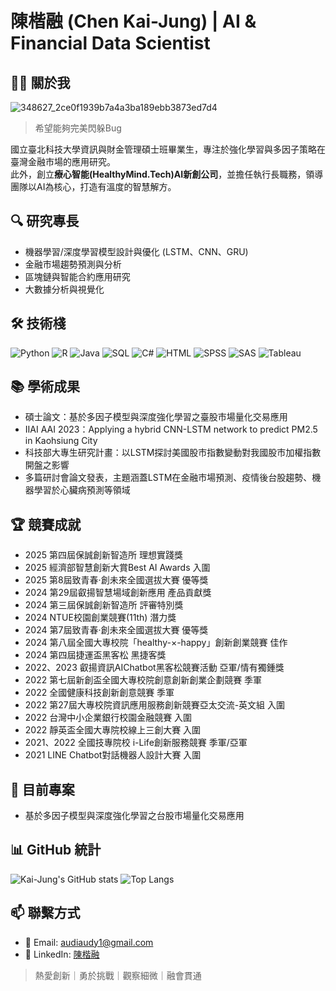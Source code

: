 # 陳楷融 (Chen Kai-Jung) | AI & Financial Data Scientist

## 👨‍💻 關於我 
![348627_2ce0f1939b7a4a3ba189ebb3873ed7d4](https://github.com/user-attachments/assets/21d5e2a0-4d98-46a7-8b35-8cb94ab1db3a)
>希望能夠完美閃躲Bug

國立臺北科技大學資訊與財金管理碩士班畢業生，專注於強化學習與多因子策略在臺灣金融市場的應用研究。  
此外，創立**療心智能(HealthyMind.Tech)AI新創公司**，並擔任執行長職務，領導團隊以AI為核心，打造有溫度的智慧解方。

## 🔍 研究專長
- 機器學習/深度學習模型設計與優化 (LSTM、CNN、GRU)
- 金融市場趨勢預測與分析
- 區塊鏈與智能合約應用研究
- 大數據分析與視覺化

## 🛠️ 技術棧
![Python](https://img.shields.io/badge/-Python-3776AB?style=flat&logo=Python&logoColor=white)
![R](https://img.shields.io/badge/-R-276DC3?style=flat&logo=R&logoColor=white)
![Java](https://img.shields.io/badge/-Java-007396?style=flat&logo=Java&logoColor=white)
![SQL](https://img.shields.io/badge/-SQL-4479A1?style=flat&logo=MySQL&logoColor=white)
![C#](https://img.shields.io/badge/-C%23-239120?style=flat&logo=c-sharp&logoColor=white)
![HTML](https://img.shields.io/badge/-HTML5-E34F26?style=flat&logo=html5&logoColor=white)
![SPSS](https://img.shields.io/badge/-SPSS-052FAD?style=flat)
![SAS](https://img.shields.io/badge/-SAS-1B6AC6?style=flat)
![Tableau](https://img.shields.io/badge/-Tableau-E97627?style=flat&logo=Tableau&logoColor=white)

## 📚 學術成果
- 碩士論文：基於多因子模型與深度強化學習之臺股市場量化交易應用
- IIAI AAI 2023：Applying a hybrid CNN-LSTM network to predict PM2.5 in Kaohsiung City
- 科技部大專生研究計畫：以LSTM探討美國股市指數變動對我國股市加權指數開盤之影響
- 多篇研討會論文發表，主題涵蓋LSTM在金融市場預測、疫情後台股趨勢、機器學習於心臟病預測等領域

## 🏆 競賽成就
- 2025 第四屆保誠創新智造所 理想實踐獎
- 2025 經濟部智慧創新大賞Best AI Awards 入圍
- 2025 第8屆致青春‧創未來全國選拔大賽 優等獎
- 2024 第29屆叡揚智慧場域創新應用 產品貢獻獎
- 2024 第三屆保誠創新智造所 評審特別獎
- 2024 NTUE校園創業競賽(11th) 潛力獎
- 2024 第7屆致青春‧創未來全國選拔大賽 優等獎
- 2024 第八屆全國大專校院「healthy-×-happy」創新創業競賽 佳作
- 2024 第四屆捷運盃黑客松 黑捷客獎
- 2022、2023 叡揚資訊AIChatbot黑客松競賽活動 亞軍/情有獨鍾獎
- 2022 第七屆新創盃全國大專校院創意創新創業企劃競賽 季軍
- 2022 全國健康科技創新創意競賽 季軍
- 2022 第27屆大專校院資訊應用服務創新競賽亞太交流-英文組 入圍
- 2022 台灣中小企業銀行校園金融競賽 入圍
- 2022 靜英盃全國大專院校線上三創大賽 入圍
- 2021、2022 全國技專院校 i-Life創新服務競賽 季軍/亞軍
- 2021 LINE Chatbot對話機器人設計大賽 入圍

## 🔭 目前專案
- 基於多因子模型與深度強化學習之台股市場量化交易應用


## 📊 GitHub 統計
![Kai-Jung's GitHub stats](https://github-readme-stats.vercel.app/api?username=audi0417&show_icons=true&theme=tokyonight&locale=zh-tw)
![Top Langs](https://github-readme-stats.vercel.app/api/top-langs/?username=audi0417&layout=compact&theme=tokyonight&locale=zh-tw)

## 📫 聯繫方式
- 📧 Email: audiaudy1@gmail.com
- 🔗 LinkedIn: [陳楷融](https://www.linkedin.com/in/%E6%A5%B7%E8%9E%8D-%E9%99%B3-599b06352/)

> 熱愛創新｜勇於挑戰｜觀察細微｜融會貫通
